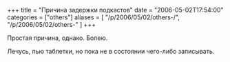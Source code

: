 +++
title = "Причина задержки подкастов"
date = "2006-05-02T17:54:00"
categories = ["others"]
aliases = [
    "/p/2006/05/02/others-/",
    "/p/2006/05/02/others-"
]
+++


Простая причина, однако. Болею.

Лечусь, пью таблетки, но пока не в состоянии чего-либо записывать.